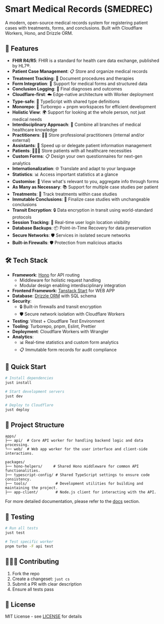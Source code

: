 # Smart Medical Records (SMEDREC)

A modern, open-source medical records system for registering patient cases with treatments, forms, and conclusions. Built with Cloudflare Workers, Hono, and Drizzle ORM.

## 🏥 Features

- **FHIR R4/R5**: FHIR is a standard for health care data exchange, published by HL7®.
- **Patient Case Management**: 📋 Store and organize medical records
- **Treatment Tracking**: 💉 Document procedures and therapies
- **Form Integration**: 📄 Support for medical forms and structured data
- **Conclusion Logging**: 📝 Final diagnoses and outcomes
- **Cloudflare-first**: ☁️ Edge-native architecture with Worker deployment
- **Type-safe**: 🔐 TypeScript with shared type definitions
- **Monorepo**: 🧩 Turborepo + pnpm workspaces for efficient development
- **Holistic View**: 🌍 Support for looking at the whole person, not just medical needs
- **Interdisciplinary Approach**: 🧠 Combine all branches of medical healthcare knowledge
- **Practitioners**: 🧑‍⚕️ Store professional practitioners (internal and/or external)
- **Assistants**: 🤖 Speed up or delegate patient information management
- **Patients**: 🧑‍🤝‍🧑 Store patients with all healthcare necessities
- **Custom Forms**: 📋 Design your own questionnaires for next-gen analytics
- **Internationalization**: 🌐 Translate and adapt to your language
- **Statistics**: 📊 Access important statistics at a glance
- **Customise**: 🎨 View what's relevant to you, aggregate info through forms
- **As Many as Necessary**: 📚 Support for multiple case studies per patient
- **Treatments**: 💉 Track treatments within case studies
- **Immutable Conclusions**: 📝 Finalize case studies with unchangeable conclusions
- **Transit Encryption**: 🔒 Data encryption in transit using world-standard protocols
- **Session Tracking**: 🔐 Real-time user login location visibility
- **Database Backups**: 📦 Point-in-Time Recovery for data preservation
- **Secure Networks**: 🛡️ Services in isolated secure networks
- **Built-in Firewalls**: 🛡️ Protection from malicious attacks

## 🛠 Tech Stack

- **Framework**: [Hono](https://hono.dev/) for API routing
  - Middleware for holistic request handling
  - Modular design enabling interdisciplinary integration
- **Frontend Framework**: [Tanstack Start](https://tanstack.com/start/latest) for WEB APP
- **Database**: [Drizzle ORM](https://orm.drizzle.team/) with SQL schema
- **Security**:
  - 🔒 Built-in firewalls and transit encryption
  - 🛡️ Secure network isolation with Cloudflare Workers
- **Testing**: Vitest + Cloudflare Test Environment
- **Tooling**: Turborepo, pnpm, Eslint, Prettier
- **Deployment**: Cloudflare Workers with Wrangler
- **Analytics**:
  - 📊 Real-time statistics and custom form analytics
  - 📋 Immutable form records for audit compliance

## 🚀 Quick Start

```bash
# Install dependencies
just install

# Start development servers
just dev

# Deploy to Cloudflare
just deploy
```

## 📁 Project Structure

```
apps/
├── api/  # Core API worker for handling backend logic and data processing.
└── web/  # Web app worker for the user interface and client-side interactions.

packages/
├── hono-helpers/     # Shared Hono middleware for common API functionalities.
├── typescript-config/ # Shared TypeScript settings to ensure code consistency.
├── tools/             # Development utilities for building and maintaining the project.
├── app-client/        # Node.js client for interacting with the API.
```

For more detailed documentation, please refer to the [docs](./apps/docs/docs/README.md) section.

## 🧪 Testing

```bash
# Run all tests
just test

# Test specific worker
pnpm turbo -F api test
```

## 🧑‍🤝‍🧑 Contributing

1. Fork the repo
2. Create a changeset: `just cs`
3. Submit a PR with clear description
4. Ensure all tests pass

## 📄 License

MIT License - see [LICENSE](LICENSE) for details
